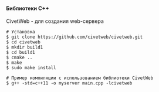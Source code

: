 #### Библиотеки C++

CivetWeb - для создания web-сервера
```
# Установка
$ git clone https://github.com/civetweb/civetweb.git
$ cd civetweb
$ mkdir build1
$ cd build1
$ cmake ..
$ make
$ sudo make install

# Пример компиляции с использованием библиотеки CivetWeb
$ g++ -std=c++11 -o myserver main.cpp -lcivetweb
```
